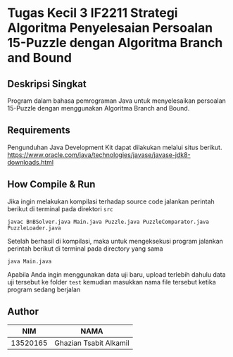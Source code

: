# Tugas Kecil 3 IF2211 Strategi Algoritma Penyelesaian Persoalan 15-Puzzle dengan Algoritma Branch and Bound
## Deskripsi Singkat

Program dalam bahasa pemrograman Java untuk menyelesaikan persoalan 15-Puzzle dengan menggunakan Algoritma Branch and Bound. 

## Requirements

Pengunduhan Java Development Kit dapat dilakukan melalui situs berikut.
https://www.oracle.com/java/technologies/javase/javase-jdk8-downloads.html

## How Compile & Run

Jika ingin melakukan kompilasi terhadap source code jalankan perintah berikut di terminal pada direktori ``` src ```

``` javac BnBSolver.java Main.java Puzzle.java PuzzleComparator.java PuzzleLoader.java ```

Setelah berhasil di kompilasi, maka untuk mengeksekusi program jalankan perintah berikut di terminal pada directory yang sama

``` java Main.java ```

Apabila Anda ingin menggunakan data uji baru, upload terlebih dahulu data uji tersebut ke folder ``` test ``` kemudian masukkan 
nama file tersebut ketika program sedang berjalan

## Author
| NIM      | NAMA                     |
|----------|--------------------------|
| 13520165 | Ghazian Tsabit Alkamil   | 
